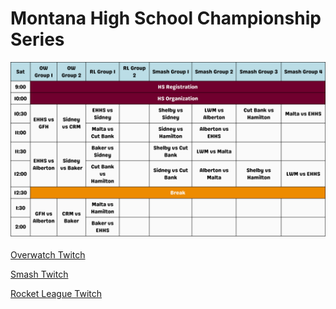# Montana High School Championship Series

![Saturuday](SaturdayApril6.png)

[Overwatch Twitch](https://www.twitch.tv/umt_esports)

[Smash Twitch](https://www.twitch.tv/umt_esports2)

[Rocket League Twitch](https://www.twitch.tv/umt_esports3)